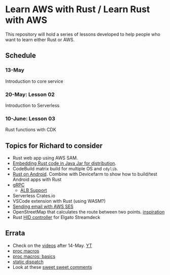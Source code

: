 # Learn AWS with Rust / Learn Rust with AWS

This repository will hold a series of lessons developed to help people who want to learn either Rust or AWS.

## Schedule

### 13-May

Introduction to core service

### 20-May: Lesson 02

Introduction to Serverless

### 10-June: Lesson 03

Rust functions with CDK


## Topics for Richard to consider

- Rust web app using AWS SAM.
- [Embedding Rust code in Java Jar for distribution](https://www.fluvio.io/blog/2021/05/java-client/).
- CodeBuild matrix build for multiple OS and `cdylib`.
- [Rust on Android](https://blog.svgames.pl/article/running-rust-on-android). Combine with Devicefarm to show how to build/test Android apps with Rust
- [gRPC](https://romankudryashov.com/blog/2021/04/grpc-rust/)
  - [ALB Support](https://aws.amazon.com/blogs/aws/new-application-load-balancer-support-for-end-to-end-http-2-and-grpc/)
- Serverless Crates.io
- VSCode extension with Rust (using WASM?)
- [Sending email with AWS SES](https://kerkour.com/blog/rust-send-email/)
- OpenStreetMap that calculates the route between two points. [inspiration](https://blogg.bekk.no/building-an-openstreetmap-app-in-rust-part-i-2adf72c75229)
- Rust [HID controller](https://crates.io/crates/hidapi) for Elgato Streamdeck

## Errata

- Check on the [videos](https://events.linuxfoundation.org/cloud-native-rust-day/) after 14-May. [YT](https://www.youtube.com/c/cloudnativefdn/playlists)
- [proc macros](https://blog.turbo.fish/proc-macro-simple-derive/)
- [proc macros: basics](https://blog.turbo.fish/proc-macro-basics/)
- [static dispatch](https://www.youtube.com/watch?v=tM2r9HD4ivQ)
- Look at these [sweet sweet comments](https://github.com/tokio-rs/mini-redis/blob/master/src/server.rs)